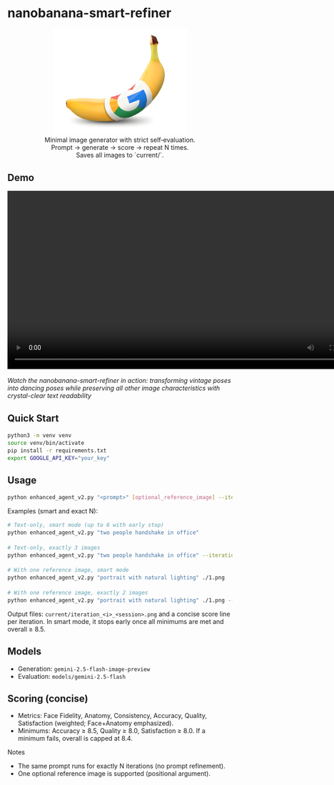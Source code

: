# nanobanana-smart-refiner

<p align="center">
  <img src="BANANA.png" alt="Smart Image Refiner Demo" width="300"/>
  <br/>
  Minimal image generator with strict self‑evaluation.
  <br/>
  Prompt → generate → score → repeat N times.
  <br/>
  Saves all images to `current/`.
</p>

## Demo

<video width="800" controls>
  <source src="./demo_video.mp4" type="video/mp4">
  Your browser does not support the video tag.
</video>

*Watch the nanobanana-smart-refiner in action: transforming vintage poses into dancing poses while preserving all other image characteristics with crystal-clear text readability*

## Quick Start

```bash
python3 -m venv venv
source venv/bin/activate
pip install -r requirements.txt
export GOOGLE_API_KEY="your_key"
```

## Usage

```bash
python enhanced_agent_v2.py "<prompt>" [optional_reference_image] --iterations <N>
```

Examples (smart and exact N):
```bash
# Text‑only, smart mode (up to 6 with early stop)
python enhanced_agent_v2.py "two people handshake in office"

# Text‑only, exactly 3 images
python enhanced_agent_v2.py "two people handshake in office" --iterations 3

# With one reference image, smart mode
python enhanced_agent_v2.py "portrait with natural lighting" ./1.png

# With one reference image, exactly 2 images
python enhanced_agent_v2.py "portrait with natural lighting" ./1.png --iterations 2
```

Output files: `current/iteration_<i>_<session>.png` and a concise score line per iteration. In smart mode, it stops early once all minimums are met and overall ≥ 8.5.

## Models
- Generation: `gemini-2.5-flash-image-preview`
- Evaluation: `models/gemini-2.5-flash`

## Scoring (concise)
- Metrics: Face Fidelity, Anatomy, Consistency, Accuracy, Quality, Satisfaction (weighted; Face+Anatomy emphasized).
- Minimums: Accuracy ≥ 8.5, Quality ≥ 8.0, Satisfaction ≥ 8.0. If a minimum fails, overall is capped at 8.4.

Notes
- The same prompt runs for exactly N iterations (no prompt refinement).
- One optional reference image is supported (positional argument).